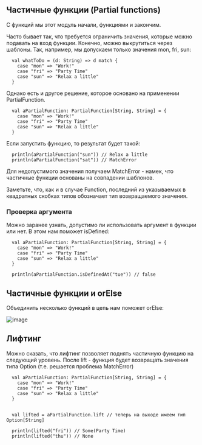 ## Частичные функции (Partial functions)
С функций мы этот модуль начали, функциями и закончим.

 

Часто бывает так, что требуется ограничить значения, которые можно подавать на вход функции. Конечно, можно выкрутиться через шаблоны. Так, например, мы допускаем только значения mon, fri, sun:
```
  val whatToDo = (d: String) => d match {
    case "mon" => "Work!"
    case "fri" => "Party Time"
    case "sun" => "Relax a little"
  }
 ```

Однако есть и другое решение, которое основано на применении PartialFunction.
```
  val aPartialFunction: PartialFunction[String, String] = {
    case "mon" => "Work!"
    case "fri" => "Party Time"
    case "sun" => "Relax a little"
  } 
 ```

Если запустить функцию, то результат будет такой:
```
  println(aPartialFunction("sun")) // Relax a little
  println(aPartialFunction("sat")) // MatchError
```
Для недопустимого значения получаем MatchError - намек, что частичные функции основаны на совпадении шаблонов.

Заметьте, что, как и в случае Function, последний из указываемых в квадратных скобках типов обозначает тип возвращаемого значения.

### Проверка аргумента
Можно заранее узнать, допустимо ли использовать аргумент в функции или нет. В этом нам поможет isDefined:
```
  val aPartialFunction: PartialFunction[String, String] = {
    case "mon" => "Work!"
    case "fri" => "Party Time"
    case "sun" => "Relax a little"
  } 

  println(aPartialFunction.isDefinedAt("tue")) // false
```

## Частичные функции и orElse
Объединить несколько функций в цепь нам поможет orElse:

![image](https://user-images.githubusercontent.com/47192124/169692300-d1599c28-43d1-498e-840c-e8798b7f7cc7.png)

## Лифтинг
Можно сказать, что лифтинг позволяет поднять частичную функцию на следующий уровень. После lift - функция будет возвращать значения типа Option (т.е. решается проблема MatchError)

 
```
  val aPartialFunction: PartialFunction[String, String] = {
    case "mon" => "Work!"
    case "fri" => "Party Time"
    case "sun" => "Relax a little"
  } 


  val lifted = aPartialFunction.lift // теперь на выходе имеем тип Option[String]
  
  println(lifted("fri")) // Some(Party Time)
  println(lifted("thu")) // None
```
